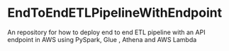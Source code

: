 # EndToEndETLPipelineWithEndpoint
An repository for how to deploy end to end ETL pipeline with an API endpoint  in AWS using PySpark, Glue , Athena and AWS Lambda 
